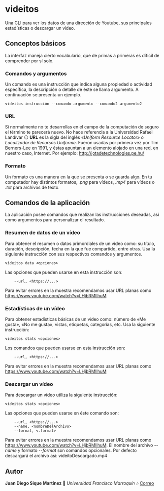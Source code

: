 # videitos

Una CLI para ver los datos de una dirección de Youtube, sus principales estadísticas o descargar un vídeo.

## Conceptos básicos

La interfaz maneja cierto vocabulario, que de primas a primeras es díficil de comprender por sí solo.  

### Comandos y argumentos

Un comando es una instrucción que indica alguna propiedad o actividad específica, la descripción o detalle de éste se llama argumento. A continuación se presenta un ejemplo.

```
videitos instrucción --comando argumento --comando2 argumento2
```

### URL

Si normalmente no te desarrollas en el campo de la computación de seguro el término te parecerá nuevo. No hace referencia a la Universidad Rafael Landívar :unamused: **URL** es la sigla del inglés *«Uniform Resource Locator»* o *Localizador de Recursos Uniforme*. Fueron usadas por primera vez por Tim Berners-Lee en 1991, y éstas apuntan a un elemento alojado en una red, en nuestro caso, Internet. Por ejemplo: http://jotadetechnologies.pe.hu/
 
### Formato

Un formato es una manera en la que se presenta o se guarda algo. En tu computador hay distintos formatos, *.png* para vídeos, *.mp4* para vídeos o *.txt* para archivos de texto.  

 
## Comandos de la aplicación

La aplicación posee comandos que realizan las instrucciones deseadas, así como argumentos para personalizar el resultado.

### Resumen de datos de un vídeo

Para obtener el resumen o datos primordiales de un vídeo como: su título, duración, descripción, fecha en la que fue compartido, entre otras. Usa la siguiente instrucción con sus respectivos comandos y argumentos.

```
videitos data <opciones>
```
Las opciones que pueden usarse en esta instrucción son:

```
    --url, <https://...> 
```
Para evitar errores en la muestra recomendamos usar URL planas como https://www.youtube.com/watch?v=LHjbRMIIhuM

### Estadísticas de un vídeo

Para obtener estadísticas básicas de un vídeo como: número de «Me gusta», «No me gusta», vistas, etiquetas, categorías, etc. Usa la siguiente instrucción:

```
videitos stats <opciones>
```
Los comandos que pueden usarse en esta instrucción son:

```
    --url, <https://...> 
```
Para evitar errores en la muestra recomendamos usar URL planas como https://www.youtube.com/watch?v=LHjbRMIIhuM

### Descargar un vídeo

Para descargar un vídeo utiliza la siguiente instrucción:

```
videitos stats <opciones>
```
Las opciones que pueden usarse en éste comando son:

```
    --url, <https://...>
	--name, <nombreDelArchivo> 
	--format, <.format> 
```
Para evitar errores en la muestra recomendamos usar URL planas como https://www.youtube.com/watch?v=LHjbRMIIhuM. El nombre del archivo *--name* y formato *--format* son comandos opcionales. Por defecto descargará el archivo así: videitoDescargado.mp4 

## Autor

**Juan Diego Sique Martínez** :musical_keyboard: *Universidad Francisco Marroquín* :notes: [Correo](juandiegosique@ufm.edu)


